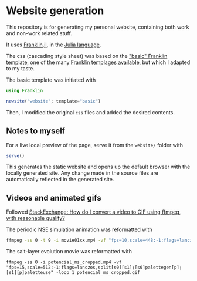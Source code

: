 # Website generation

This repository is for generating my personal website, containing both work and non-work related stuff.

It uses [Franklin.jl](https://github.com/tlienart/Franklin.jl), in the [Julia language](https://julialang.org).

The css (cascading style sheet) was based on the ["basic" Franklin template](https://tlienart.github.io/FranklinTemplates.jl/templates/basic/index.html), one of the many [Franklin templages available](https://tlienart.github.io/FranklinTemplates.jl/), but which I adapted to my taste.

The basic template was initiated with

```julia
using Franklin

newsite("website"; template="basic")
```

Then, I modified the original `css` files and added the desired contents.

## Notes to myself

For a live local preview of the page, serve it from the `website/` folder with

```julia
serve()
```

This generates the static website and opens up the default browser with the locally generated site. Any change made in the source files are automatically reflected in the generated site.

## Videos and animated gifs

Followed [StackExchange: How do I convert a video to GIF using ffmpeg, with reasonable quality?](https://superuser.com/questions/556029/how-do-i-convert-a-video-to-gif-using-ffmpeg-with-reasonable-quality)

The periodic NSE simulation animation was reformatted with

```zsh
ffmpeg -ss 0 -t 9 -i movie01xx.mp4 -vf "fps=10,scale=448:-1:flags=lanczos,split[s0][s1];[s0]palettegen[p];[s1][p]paletteuse" -loop 0 nsepersim.gif
```

The salt-layer evolution movie was reformatted with

```zhs
ffmpeg -ss 0 -i potencial_ms_cropped.mp4 -vf "fps=15,scale=512:-1:flags=lanczos,split[s0][s1];[s0]palettegen[p];[s1][p]paletteuse" -loop 1 potencial_ms_cropped.gif
```
